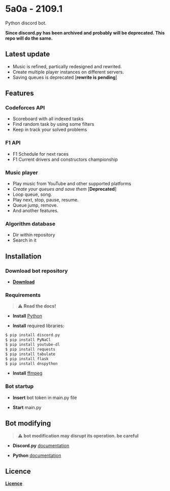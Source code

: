 # 5a0a - 2109.1 <soundrewrite>
Python discord bot.
 
**Since discord.py has been archived and probably will be deprecated. This repo will do the same.** 

## Latest update

- Music is refined, partically redesigned and rewrited.
- Create multiple player instances on different servers.
- Saving queues is deprecated [**rewrite is pending**]
 

## Features

### Codeforces API

- Scoreboard with all indexed tasks
- Find random task by using some filters
- Keep in track your solved problems

### F1 API

- F1 Schedule for next races
- F1 Current drivers and constructors championship

### Music player

- Play music from YouTube and other supported platforms
- *Create your queues and save them* [**Deprecated**]
- Loop queue, song.
- Play next, stop, pause, resume.
- Queue jump, remove.
- And another features.

### Algorithm database

- Dir within repository
- Search in it

## Installation

### Download bot repository

- **[Download](https://github.com/unknowableshade/5a0a-bot/archive/refs/heads/main.zip)**

### Requirements

> :warning: **Read the docs!**

- **Install** [Python](https://www.python.org/downloads/)

- **Install** required libraries:

```bash
$ pip install discord.py
$ pip install PyNaCl
$ pip install youtube-dl
$ pip install requests
$ pip install tabulate
$ pip install flask
$ pip install dnspython
```

- **Install** [ffmpeg](https://www.ffmpeg.org/download.html)

### Bot startup

- **Insert** bot token in main.py file

- **Start** main.py

## Bot modifying

> :warning: **bot modification may disrupt its operation. be careful**

- **Discord.py** [documentation](https://discordpy.readthedocs.io/en/latest/)

- **Python** [documentation](https://docs.python.org/3/)

## Licence 

**[Licence](https://github.com/unknowableshade/5a0a-bot/blob/main/LICENSE)**
